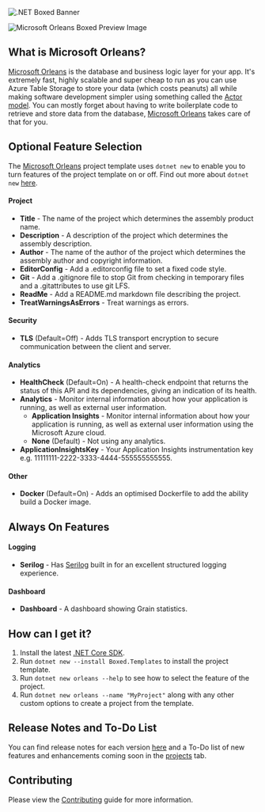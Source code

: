 ![.NET Boxed Banner](../Images/Banner.png)

![Microsoft Orleans Boxed Preview Image](../Images/Orleans-Preview.png)

## What is Microsoft Orleans?

[Microsoft Orleans](https://dotnet.github.io/orleans/) is the database and business logic layer for your app. It's extremely fast, highly scalable and super cheap to run as you can use Azure Table Storage to store your data (which costs peanuts) all while making software development simpler using something called the [Actor model](https://en.wikipedia.org/wiki/Actor_model). You can mostly forget about having to write boilerplate code to retrieve and store data from the database, [Microsoft Orleans](https://dotnet.github.io/orleans/) takes care of that for you.

## Optional Feature Selection

The [Microsoft Orleans](https://dotnet.github.io/orleans/) project template uses `dotnet new` to enable you to turn features of the project template on or off. Find out more about `dotnet new` [here](http://rehansaeed.com/custom-project-templates-using-dotnet-new/).

#### Project

- **Title** - The name of the project which determines the assembly product name.
- **Description** - A description of the project which determines the assembly description.
- **Author** - The name of the author of the project which determines the assembly author and copyright information.
- **EditorConfig** - Add a .editorconfig file to set a fixed code style.
- **Git** - Add a .gitignore file to stop Git from checking in temporary files and a .gitattributes to use git LFS.
- **ReadMe** - Add a README.md markdown file describing the project.
- **TreatWarningsAsErrors** - Treat warnings as errors.

#### Security

- **TLS** (Default=Off) - Adds TLS transport encryption to secure communication between the client and server.

#### Analytics

- **HealthCheck** (Default=On) - A health-check endpoint that returns the status of this API and its dependencies, giving an indication of its health.
- **Analytics** - Monitor internal information about how your application is running, as well as external user information.
  - **Application Insights** - Monitor internal information about how your application is running, as well as external user information using the Microsoft Azure cloud.
  - **None** (Default) - Not using any analytics.
- **ApplicationInsightsKey** - Your Application Insights instrumentation key e.g. 11111111-2222-3333-4444-555555555555.

#### Other

- **Docker** (Default=On) - Adds an optimised Dockerfile to add the ability build a Docker image.

## Always On Features

#### Logging

- **Serilog** - Has [Serilog](https://serilog.net/) built in for an excellent structured logging experience.

#### Dashboard

- **Dashboard** - A dashboard showing Grain statistics.

## How can I get it?

1. Install the latest [.NET Core SDK](https://dot.net).
2. Run `dotnet new --install Boxed.Templates` to install the project template.
3. Run `dotnet new orleans --help` to see how to select the feature of the project.
5. Run `dotnet new orleans --name "MyProject"` along with any other custom options to create a project from the template.

## Release Notes and To-Do List
You can find release notes for each version [here](https://github.com/Dotnet-Boxed/Templates/releases) and a To-Do list of new features and enhancements coming soon in the [projects](https://github.com/Dotnet-Boxed/Templates/projects) tab.

## Contributing

Please view the [Contributing](/.github/CONTRIBUTING.md) guide for more information.
